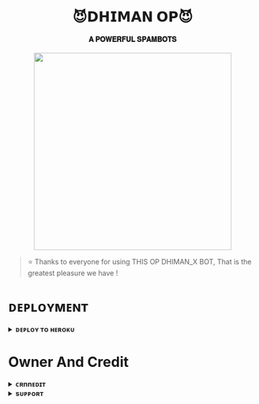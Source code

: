 <h1 align="center"><b>😈𝗗𝗛𝗜𝗠𝗔𝗡 𝗢𝗣😈</b></h1>

<h4 align="center"> 𝐀 𝐏𝐎𝐖𝐄𝐑𝐅𝐔𝐋 𝐒𝐏𝐀𝐌𝐁𝐎𝐓𝐒</h4>

<p align="center"><a href="https://t.me/Dhiman_xx"><img src="https://telegra.ph/file/3ca50dc299a1c4152472c.jpg" width="400"></a></p>

> ⭐️ Thanks to everyone for using THIS OP DHIMAN_X BOT, That is the greatest pleasure we have !

    

# ᴅᴇᴘʟᴏʏᴍᴇɴᴛ

<details>

<summary><b>ᴅᴇᴘʟᴏʏ ᴛᴏ ʜᴇʀᴏᴋᴜ</b></summary>

<br>

[![Deploy](https://www.herokucdn.com/deploy/button.svg)](https://dashboard.heroku.com/new?template=https://github.com/ERR0rMK/ThePythonSpam)

  

</details>

# Owner And Credit

<details>

<summary><b>ᴄʀnnᴇᴅɪᴛ</b></summary>

<br>

</details>

<details>

<summary><b>sᴜᴘᴘᴏʀᴛ</b></summary>

<br>

# ꜱᴜᴘᴘᴏʀᴛ ✨

<a href="https://t.me/dhiman_xx"><img src="https://img.shields.io/badge/Join-Telegram%20Channel-red.svg?logo=Telegram"></a>

</details>
